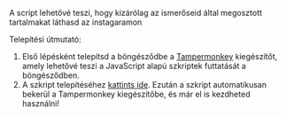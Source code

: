 A script lehetővé teszi, hogy kizárólag az ismerőseid által megosztott tartalmakat láthasd az instagaramon

Telepítési útmutató:
1. Első lépésként telepítsd a böngésződbe a [Tampermonkey](https://www.tampermonkey.net/) kiegészítőt, amely lehetővé teszi a JavaScript alapú szkriptek futtatását a böngésződben.
2. A szkript telepítéséhez [kattints ide](https://raw.githubusercontent.com/LetsUpdate/NoInstaForYou/main/NoInsta4U.user.js). Ezután a szkript automatikusan bekerül a Tampermonkey kiegészítőbe, és már el is kezdheted használni!
